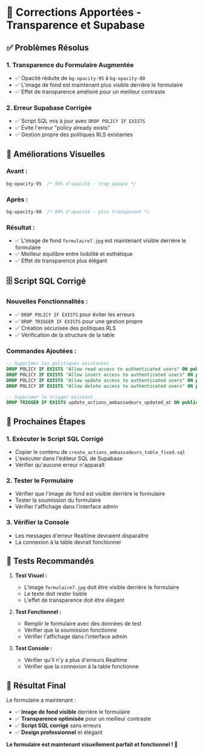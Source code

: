 # 🔧 Corrections Apportées - Transparence et Supabase

## ✅ **Problèmes Résolus**

### 1. **Transparence du Formulaire Augmentée**
- ✅ Opacité réduite de `bg-opacity-95` à `bg-opacity-80`
- ✅ L'image de fond est maintenant plus visible derrière le formulaire
- ✅ Effet de transparence amélioré pour un meilleur contraste

### 2. **Erreur Supabase Corrigée**
- ✅ Script SQL mis à jour avec `DROP POLICY IF EXISTS`
- ✅ Évite l'erreur "policy already exists"
- ✅ Gestion propre des politiques RLS existantes

## 🎨 **Améliorations Visuelles**

### **Avant :**
```css
bg-opacity-95  /* 95% d'opacité - trop opaque */
```

### **Après :**
```css
bg-opacity-80  /* 80% d'opacité - plus transparent */
```

### **Résultat :**
- ✅ L'image de fond `formulaire7.jpg` est maintenant visible derrière le formulaire
- ✅ Meilleur équilibre entre lisibilité et esthétique
- ✅ Effet de transparence plus élégant

## 🗄️ **Script SQL Corrigé**

### **Nouvelles Fonctionnalités :**
- ✅ `DROP POLICY IF EXISTS` pour éviter les erreurs
- ✅ `DROP TRIGGER IF EXISTS` pour une gestion propre
- ✅ Création sécurisée des politiques RLS
- ✅ Vérification de la structure de la table

### **Commandes Ajoutées :**
```sql
-- Supprimer les politiques existantes
DROP POLICY IF EXISTS "Allow read access to authenticated users" ON public.actions_ambassadeurs;
DROP POLICY IF EXISTS "Allow insert access to authenticated users" ON public.actions_ambassadeurs;
DROP POLICY IF EXISTS "Allow update access to authenticated users" ON public.actions_ambassadeurs;
DROP POLICY IF EXISTS "Allow delete access to authenticated users" ON public.actions_ambassadeurs;

-- Supprimer le trigger existant
DROP TRIGGER IF EXISTS update_actions_ambassadeurs_updated_at ON public.actions_ambassadeurs;
```

## 🚀 **Prochaines Étapes**

### **1. Exécuter le Script SQL Corrigé**
- Copier le contenu de `create_actions_ambassadeurs_table_fixed.sql`
- L'exécuter dans l'éditeur SQL de Supabase
- Vérifier qu'aucune erreur n'apparaît

### **2. Tester le Formulaire**
- Vérifier que l'image de fond est visible derrière le formulaire
- Tester la soumission du formulaire
- Vérifier l'affichage dans l'interface admin

### **3. Vérifier la Console**
- Les messages d'erreur Realtime devraient disparaître
- La connexion à la table devrait fonctionner

## 📱 **Tests Recommandés**

1. **Test Visuel :**
   - L'image `formulaire7.jpg` doit être visible derrière le formulaire
   - Le texte doit rester lisible
   - L'effet de transparence doit être élégant

2. **Test Fonctionnel :**
   - Remplir le formulaire avec des données de test
   - Vérifier que la soumission fonctionne
   - Vérifier l'affichage dans l'interface admin

3. **Test Console :**
   - Vérifier qu'il n'y a plus d'erreurs Realtime
   - Vérifier que la connexion à la table fonctionne

## 🎉 **Résultat Final**

Le formulaire a maintenant :
- ✅ **Image de fond visible** derrière le formulaire
- ✅ **Transparence optimisée** pour un meilleur contraste
- ✅ **Script SQL corrigé** sans erreurs
- ✅ **Design professionnel** et élégant

**Le formulaire est maintenant visuellement parfait et fonctionnel ! 🎨**

